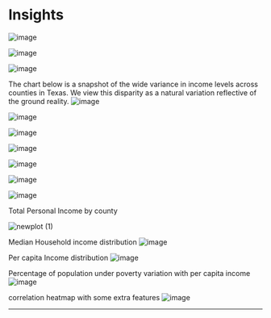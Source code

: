 # Insights

![image](https://user-images.githubusercontent.com/71754779/136413193-0ea48247-aca0-4e06-b5f9-81674ddba4ac.png)


![image](https://user-images.githubusercontent.com/71754779/136413467-4f656d51-d3ab-4b25-b3f6-8df6b450520a.png)

![image](https://user-images.githubusercontent.com/71754779/136413528-4b043bf8-1fc3-4b4e-b918-b60693532898.png)



The chart below is a snapshot of the wide variance in income levels across counties in Texas.  We view this disparity as a natural variation reflective of the ground reality. 
![image](https://user-images.githubusercontent.com/49875705/136463804-73acc525-6ea0-4fb9-9c66-774582431140.png)

![image](https://user-images.githubusercontent.com/49875705/136463932-fdeb777b-bced-4a81-a000-bc8ca27d87f4.png)

![image](https://user-images.githubusercontent.com/49875705/136464090-f4965e53-78f7-472e-8784-23541dfb239c.png)

![image](https://user-images.githubusercontent.com/49875705/136464208-5e3ff97b-a566-4ccc-87d0-b47864155823.png)

![image](https://user-images.githubusercontent.com/49875705/136465451-bb54826c-56fc-4790-9a8f-c11ace437e58.png)

![image](https://user-images.githubusercontent.com/49875705/136468758-9a6059de-afa6-4242-ab5a-7a3edb15f855.png)

![image](https://user-images.githubusercontent.com/49875705/136470308-c8772ed6-7f30-4121-9db2-03da893c6be7.png)


Total Personal Income by county

![newplot (1)](https://user-images.githubusercontent.com/83202597/136489790-8444f9d3-38e0-49dd-86ae-7fc09cec1253.png)


Median  Household income distribution
![image](https://user-images.githubusercontent.com/83202597/136488846-2414bfde-60ce-4e29-8333-59df6986b132.png)

Per capita Income distribution
![image](https://user-images.githubusercontent.com/83202597/136488985-142aa3fa-ed6a-4313-b0d0-ef0bb8defaa8.png)

Percentage of population under poverty variation with per capita income
![image](https://user-images.githubusercontent.com/83202597/136489048-414c02b4-a3cd-48cd-b689-c0f0b6674fe1.png)

correlation heatmap with some extra features
![image](https://user-images.githubusercontent.com/83202597/136499978-c700a6e6-73bb-4890-88a7-140842a9e8f1.png)


-------------------------------------------------------------------------------------------------------------------------------------------------------------------------------



